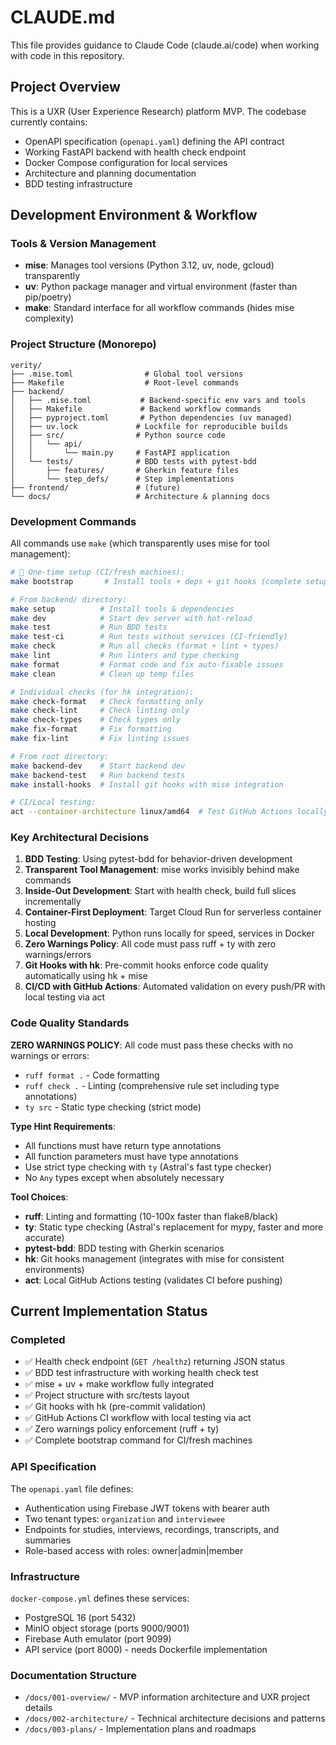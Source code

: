 # CLAUDE.md

This file provides guidance to Claude Code (claude.ai/code) when working with code in this repository.

## Project Overview

This is a UXR (User Experience Research) platform MVP. The codebase currently contains:
- OpenAPI specification (`openapi.yaml`) defining the API contract
- Working FastAPI backend with health check endpoint
- Docker Compose configuration for local services
- Architecture and planning documentation
- BDD testing infrastructure

## Development Environment & Workflow

### Tools & Version Management
- **mise**: Manages tool versions (Python 3.12, uv, node, gcloud) transparently
- **uv**: Python package manager and virtual environment (faster than pip/poetry)
- **make**: Standard interface for all workflow commands (hides mise complexity)

### Project Structure (Monorepo)
```
verity/
├── .mise.toml                # Global tool versions
├── Makefile                  # Root-level commands
├── backend/
│   ├── .mise.toml           # Backend-specific env vars and tools
│   ├── Makefile             # Backend workflow commands
│   ├── pyproject.toml       # Python dependencies (uv managed)
│   ├── uv.lock             # Lockfile for reproducible builds
│   ├── src/                # Python source code
│   │   └── api/
│   │       └── main.py     # FastAPI application
│   └── tests/              # BDD tests with pytest-bdd
│       ├── features/       # Gherkin feature files
│       └── step_defs/      # Step implementations
├── frontend/               # (future)
└── docs/                   # Architecture & planning docs
```

### Development Commands
All commands use `make` (which transparently uses mise for tool management):

```bash
# 🚀 One-time setup (CI/fresh machines):
make bootstrap       # Install tools + deps + git hooks (complete setup)

# From backend/ directory:
make setup          # Install tools & dependencies
make dev            # Start dev server with hot-reload
make test           # Run BDD tests
make test-ci        # Run tests without services (CI-friendly)
make check          # Run all checks (format + lint + types)
make lint           # Run linters and type checking
make format         # Format code and fix auto-fixable issues
make clean          # Clean up temp files

# Individual checks (for hk integration):
make check-format   # Check formatting only
make check-lint     # Check linting only
make check-types    # Check types only
make fix-format     # Fix formatting
make fix-lint       # Fix linting issues

# From root directory:
make backend-dev    # Start backend dev
make backend-test   # Run backend tests
make install-hooks  # Install git hooks with mise integration

# CI/Local testing:
act --container-architecture linux/amd64  # Test GitHub Actions locally
```

### Key Architectural Decisions

1. **BDD Testing**: Using pytest-bdd for behavior-driven development
2. **Transparent Tool Management**: mise works invisibly behind make commands
3. **Inside-Out Development**: Start with health check, build full slices incrementally
4. **Container-First Deployment**: Target Cloud Run for serverless container hosting
5. **Local Development**: Python runs locally for speed, services in Docker
6. **Zero Warnings Policy**: All code must pass ruff + ty with zero warnings/errors
7. **Git Hooks with hk**: Pre-commit hooks enforce code quality automatically using hk + mise
8. **CI/CD with GitHub Actions**: Automated validation on every push/PR with local testing via act

### Code Quality Standards

**ZERO WARNINGS POLICY**: All code must pass these checks with no warnings or errors:
- `ruff format .` - Code formatting
- `ruff check .` - Linting (comprehensive rule set including type annotations)
- `ty src` - Static type checking (strict mode)

**Type Hint Requirements**:
- All functions must have return type annotations
- All function parameters must have type annotations
- Use strict type checking with `ty` (Astral's fast type checker)
- No `Any` types except when absolutely necessary

**Tool Choices**:
- **ruff**: Linting and formatting (10-100x faster than flake8/black)
- **ty**: Static type checking (Astral's replacement for mypy, faster and more accurate)
- **pytest-bdd**: BDD testing with Gherkin scenarios
- **hk**: Git hooks management (integrates with mise for consistent environments)
- **act**: Local GitHub Actions testing (validates CI before pushing)

## Current Implementation Status

### Completed
- ✅ Health check endpoint (`GET /healthz`) returning JSON status
- ✅ BDD test infrastructure with working health check test
- ✅ mise + uv + make workflow fully integrated
- ✅ Project structure with src/tests layout
- ✅ Git hooks with hk (pre-commit validation)
- ✅ GitHub Actions CI workflow with local testing via act
- ✅ Zero warnings policy enforcement (ruff + ty)
- ✅ Complete bootstrap command for CI/fresh machines

### API Specification
The `openapi.yaml` file defines:
- Authentication using Firebase JWT tokens with bearer auth
- Two tenant types: `organization` and `interviewee`
- Endpoints for studies, interviews, recordings, transcripts, and summaries
- Role-based access with roles: owner|admin|member

### Infrastructure
`docker-compose.yml` defines these services:
- PostgreSQL 16 (port 5432)
- MinIO object storage (ports 9000/9001)
- Firebase Auth emulator (port 9099)
- API service (port 8000) - needs Dockerfile implementation

### Documentation Structure
- `/docs/001-overview/` - MVP information architecture and UXR project details
- `/docs/002-architecture/` - Technical architecture decisions and patterns
- `/docs/003-plans/` - Implementation plans and roadmaps